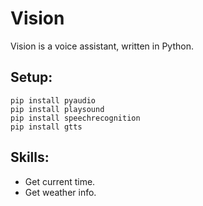 # Vision
Vision is a voice assistant, written in Python.
## Setup:
```
pip install pyaudio
pip install playsound
pip install speechrecognition
pip install gtts
```
## Skills:
* Get current time.
* Get weather info.